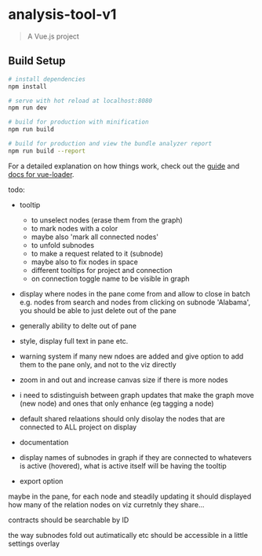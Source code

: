 # analysis-tool-v1

> A Vue.js project

## Build Setup

``` bash
# install dependencies
npm install

# serve with hot reload at localhost:8080
npm run dev

# build for production with minification
npm run build

# build for production and view the bundle analyzer report
npm run build --report
```

For a detailed explanation on how things work, check out the [guide](http://vuejs-templates.github.io/webpack/) and [docs for vue-loader](http://vuejs.github.io/vue-loader).


todo:

- tooltip 
  - to unselect nodes (erase them from the graph)
  - to mark nodes with a color
  - maybe also 'mark all connected nodes'
  - to unfold subnodes
  - to make a request related to it (subnode)
  - maybe also to fix nodes in space
  - different tooltips for project and connection
  - on connection toggle name to be visible in graph


- display where nodes in the pane come from and allow to close in batch
  e.g. nodes from search and nodes from clicking on subnode 'Alabama', you should be able to just delete out of the pane

- generally ability to delte out of pane

- style, display full text in pane etc.

- warning system if many new ndoes are added and give option to add them to the pane only, and not to the viz directly

- zoom in and out and increase canvas size if there is more nodes


- i need to sdistinguish between graph updates that make the graph move (new node) and ones that only enhance (eg tagging a node)

- default shared relaations should only disolay the nodes that are connected to ALL project on display

- documentation

- display names of subnodes in graph if they are connected to whatevers is active (hovered), what is active itself will be having the tooltip

- export option




maybe in the pane, for each node and steadily updating it should displayed how many of the relation nodes on viz curretnly they share...



contracts should be searchable by ID

the way subnodes fold out autimatically etc should be accessible in a little settings overlay
